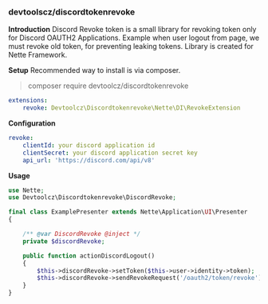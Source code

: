 ### devtoolscz/discordtokenrevoke

**Introduction**
Discord Revoke token is a small library for revoking token only for Discord OAUTH2 Applications.
Example when user logout from page, we must revoke old token, for preventing leaking tokens.
Library is created for Nette Framework.

**Setup**
Recommended way to install is via composer.
> composer require devtoolcz/discordtokenrevoke

```yaml
extensions:
	revoke: Devtoolcz\Discordtokenrevoke\Nette\DI\RevokeExtension
```

**Configuration**
```yaml
revoke:
    clientId: your discord application id
    clientSecret: your discord application secret key
    api_url: 'https://discord.com/api/v8'
```
**Usage**
```php
use Nette;
use Devtoolcz\Discordtokenrevoke\DiscordRevoke;

final class ExamplePresenter extends Nette\Application\UI\Presenter
{

    /** @var DiscordRevoke @inject */
    private $discordRevoke;

    public function actionDiscordLogout()
    {
        $this->discordRevoke->setToken($this->user->identity->token);
        $this->discordRevoke->sendRevokeRequest('/oauth2/token/revoke');
    }
}
```
